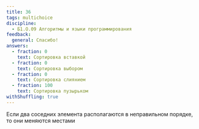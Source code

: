 ```yaml
---
title: 36
tags: multichoice
discipline:
  - Б1.О.09 Алгоритмы и языки программирования
feedback:
  general: Спасибо!
answers:
  - fraction: 0
    text: Сортировка вставкой
  - fraction: 0
    text: Сортировка выбором
  - fraction: 0
    text: Сортировка слиянием
  - fraction: 100
    text: Сортировка пузырьком
withShuffling: true
---
```


Если два соседних элемента располагаются в неправильном порядке, то они меняются местами
